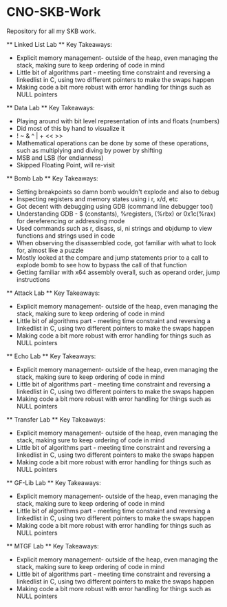 # CNO-SKB-Work
Repository for all my SKB work.

** Linked List Lab **
Key Takeaways:
- Explicit memory management- outside of the heap, even managing the stack, making sure to keep ordering of code in mind
- Little bit of algorithms part - meeting time constraint and reversing a linkedlist in C, using two different pointers to make the swaps happen
- Making code a bit more robust with error handling for things such as NULL pointers

** Data Lab **
Key Takeaways:
- Playing around with bit level representation of ints and floats (numbers)
- Did most of this by hand to visualize it
- ! ~ & ^ | + << >> 
- Mathematical operations can be done by some of these operations, such as multiplying and diving by power by shifting
- MSB and LSB (for endianness)
- Skipped Floating Point, will re-visit

** Bomb Lab **
Key Takeaways:
- Setting breakpoints so damn bomb wouldn't explode and also to debug
- Inspecting registers and memory states using i r, x/d, etc
- Got decent with debugging using GDB (command line debugger tool)
- Understanding GDB - $ (constants), %registers, (%rbx) or 0x1c(%rax) for dereferencing or addressing mode
- Used commands such as r, disass, si, ni strings and objdump to view functions and strings used in code
- When observing the disassembled code, got familiar with what to look for, almost like a puzzle
- Mostly looked at the compare and jump statements prior to a call to explode bomb to see how to bypass the call of that function
- Getting familiar with x64 assembly overall, such as operand order, jump instructions

** Attack Lab **
Key Takeaways:
- Explicit memory management- outside of the heap, even managing the stack, making sure to keep ordering of code in mind
- Little bit of algorithms part - meeting time constraint and reversing a linkedlist in C, using two different pointers to make the swaps happen
- Making code a bit more robust with error handling for things such as NULL pointers

** Echo Lab **
Key Takeaways:
- Explicit memory management- outside of the heap, even managing the stack, making sure to keep ordering of code in mind
- Little bit of algorithms part - meeting time constraint and reversing a linkedlist in C, using two different pointers to make the swaps happen
- Making code a bit more robust with error handling for things such as NULL pointers

** Transfer Lab **
Key Takeaways:
- Explicit memory management- outside of the heap, even managing the stack, making sure to keep ordering of code in mind
- Little bit of algorithms part - meeting time constraint and reversing a linkedlist in C, using two different pointers to make the swaps happen
- Making code a bit more robust with error handling for things such as NULL pointers

** GF-Lib Lab **
Key Takeaways:
- Explicit memory management- outside of the heap, even managing the stack, making sure to keep ordering of code in mind
- Little bit of algorithms part - meeting time constraint and reversing a linkedlist in C, using two different pointers to make the swaps happen
- Making code a bit more robust with error handling for things such as NULL pointers

** MTGF Lab **
Key Takeaways:
- Explicit memory management- outside of the heap, even managing the stack, making sure to keep ordering of code in mind
- Little bit of algorithms part - meeting time constraint and reversing a linkedlist in C, using two different pointers to make the swaps happen
- Making code a bit more robust with error handling for things such as NULL pointers
